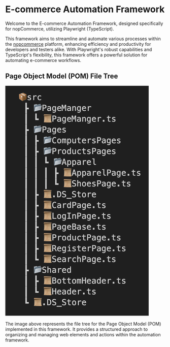 # E-commerce Automation Framework

Welcome to the E-commerce Automation Framework, designed specifically for nopCommerce, utilizing Playwright (TypeScript).

This framework aims to streamline and automate various processes within the [nopcommerce](https://demo.nopcommerce.com/) platform, enhancing efficiency and productivity for developers and testers alike. With Playwright's robust capabilities and TypeScript's flexibility, this framework offers a powerful solution for automating e-commerce workflows.

## Page Object Model (POM) File Tree
![POM File Tree](Images/scrTree.png)

The image above represents the file tree for the Page Object Model (POM) implemented in this framework. It provides a structured approach to organizing and managing web elements and actions within the automation framework.
